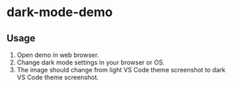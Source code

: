 # dark-mode-demo

## Usage

1. Open demo in web browser.
1. Change dark mode settings in your browser or OS.
1. The image should change from light VS Code theme screenshot to dark VS Code theme screenshot.

